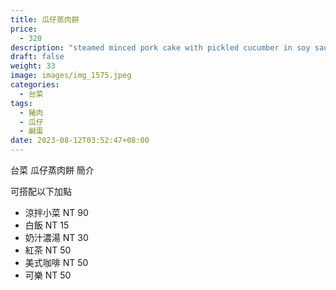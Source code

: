 ```yaml
---
title: 瓜仔蒸肉餅
price:
  - 320
description: "steamed minced pork cake with pickled cucumber in soy sauce "
draft: false
weight: 33
image: images/img_1575.jpeg
categories:
  - 台菜
tags:
  - 豬肉
  - 瓜仔
  - 鹹蛋
date: 2023-08-12T03:52:47+08:00
---
```


台菜 瓜仔蒸肉餅 簡介

可搭配以下加點

- 涼拌小菜  NT 90
- 白飯 NT 15
- 奶汁濃湯 NT 30
- 紅茶  NT 50
- 美式咖啡 NT 50
- 可樂 NT 50

